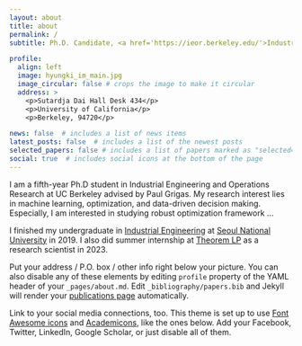 ```yaml
---
layout: about
title: about
permalink: /
subtitle: Ph.D. Candidate, <a href='https://ieor.berkeley.edu/'>Industrial Engineering Operations Research</a>, University of California, Berkeley

profile:
  align: left
  image: hyungki_im_main.jpg
  image_circular: false # crops the image to make it circular
  address: >
    <p>Sutardja Dai Hall Desk 434</p>
    <p>University of California</p>
    <p>Berkeley, 94720</p>

news: false  # includes a list of news items
latest_posts: false  # includes a list of the newest posts
selected_papers: false # includes a list of papers marked as "selected={true}"
social: true  # includes social icons at the bottom of the page
---
```


I am a fifth-year Ph.D student in Industrial Engineering and Operations Research at UC Berkeley advised by Paul Grigas. My research interest lies in machine learning, optimization, and data-driven decision making. Especially, I am interested in studying robust optimization framework …

I finished my undergraduate in [Industrial Engineering](http://ie.snu.ac.kr/) at [Seoul National University](https://www.snu.ac.kr/) in 2019. I also did summer internship at [Theorem LP](https://www.theoremlp.com/) as a research scientist in 2023.

Put your address / P.O. box / other info right below your picture. You can also disable any of these elements by editing `profile` property of the YAML header of your `_pages/about.md`. Edit `_bibliography/papers.bib` and Jekyll will render your [publications page](/al-folio/publications/) automatically.

Link to your social media connections, too. This theme is set up to use [Font Awesome icons](http://fortawesome.github.io/Font-Awesome/) and [Academicons](https://jpswalsh.github.io/academicons/), like the ones below. Add your Facebook, Twitter, LinkedIn, Google Scholar, or just disable all of them.
